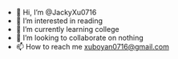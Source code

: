 - 👋 Hi, I’m @JackyXu0716
- 👀 I’m interested in reading
- 🌱 I’m currently learning college
- 💞️ I’m looking to collaborate on nothing
- 📫 How to reach me xuboyan0716@gmail.com

<!---
JackyXu0716/JackyXu0716 is a ✨ special ✨ repository because its `README.md` (this file) appears on your GitHub profile.
You can click the Preview link to take a look at your changes.
--->
